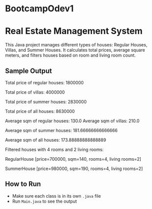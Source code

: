 # BootcampOdev1
# Real Estate Management System

This Java project manages different types of houses: Regular Houses, Villas, and Summer Houses. It calculates total prices, average square meters, and filters houses based on room and living room count.

## Sample Output

Total price of regular houses: 1800000

Total price of villas: 4000000

Total price of summer houses: 2830000

Total price of all houses: 8630000



Average sqm of regular houses: 130.0
Average sqm of villas: 210.0

Average sqm of summer houses: 181.66666666666666

Average sqm of all houses: 173.88888888888889



Filtered houses with 4 rooms and 2 living rooms:

RegularHouse [price=700000, sqm=140, rooms=4, living rooms=2]

SummerHouse [price=980000, sqm=190, rooms=4, living rooms=2]


## How to Run

- Make sure each class is in its own `.java` file
- Run `Main.java` to see the output

